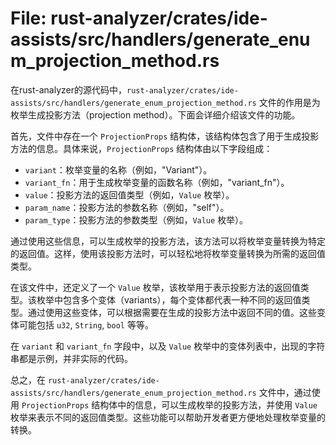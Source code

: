 # File: rust-analyzer/crates/ide-assists/src/handlers/generate_enum_projection_method.rs

在rust-analyzer的源代码中，`rust-analyzer/crates/ide-assists/src/handlers/generate_enum_projection_method.rs` 文件的作用是为枚举生成投影方法（projection method）。下面会详细介绍该文件的功能。

首先，文件中存在一个 `ProjectionProps` 结构体，该结构体包含了用于生成投影方法的信息。具体来说，`ProjectionProps` 结构体由以下字段组成：

- `variant`：枚举变量的名称（例如，"Variant"）。
- `variant_fn`：用于生成枚举变量的函数名称（例如，"variant_fn"）。
- `value`：投影方法的返回值类型（例如，`Value` 枚举）。
- `param_name`：投影方法的参数名称（例如，"self"）。
- `param_type`：投影方法的参数类型（例如，`Value` 枚举）。

通过使用这些信息，可以生成枚举的投影方法，该方法可以将枚举变量转换为特定的返回值。这样，使用该投影方法时，可以轻松地将枚举变量转换为所需的返回值类型。

在该文件中，还定义了一个 `Value` 枚举，该枚举用于表示投影方法的返回值类型。该枚举中包含多个变体（variants），每个变体都代表一种不同的返回值类型。通过使用这些变体，可以根据需要在生成的投影方法中返回不同的值。这些变体可能包括 `u32`, `String`, `bool` 等等。

在 `variant` 和 `variant_fn` 字段中，以及 `Value` 枚举中的变体列表中，出现的字符串都是示例，并非实际的代码。

总之，在 `rust-analyzer/crates/ide-assists/src/handlers/generate_enum_projection_method.rs` 文件中，通过使用 `ProjectionProps` 结构体中的信息，可以生成枚举的投影方法，并使用 `Value` 枚举来表示不同的返回值类型。这些功能可以帮助开发者更方便地处理枚举变量的转换。

